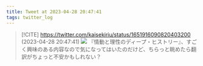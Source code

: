 ```yaml
---
title: Tweet at 2023-04-28 20:47:41
tags: twitter_log
---
```


> [!CITE] https://twitter.com/kaisekiriu/status/1651916090820403200 (2023-04-28 20:47:41)
> ![](https://twitter.com/kaisekiriu/status/1651916090820403200)
> 『情動と理性のディープ・ヒストリー』、すごく興味のある内容なので気になってはいたのだけど、ちらっと眺めたら翻訳がちょっと不安かもしれない？
